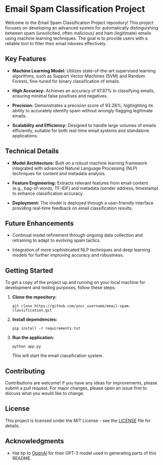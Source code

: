 

# Email Spam Classification Project

Welcome to the Email Spam Classification Project repository! This project focuses on developing an advanced system for automatically distinguishing between spam (unsolicited, often malicious) and ham (legitimate) emails using machine learning techniques. The goal is to provide users with a reliable tool to filter their email inboxes effectively.

## Key Features

- **Machine Learning Model:** Utilizes state-of-the-art supervised learning algorithms, such as Support Vector Machines (SVM) and Random Forests, fine-tuned for binary classification of emails.
  
- **High Accuracy:** Achieves an accuracy of 97.87% in classifying emails, ensuring minimal false positives and negatives.

- **Precision:** Demonstrates a precision score of 93.28%, highlighting its ability to accurately identify spam without wrongly flagging legitimate emails.

- **Scalability and Efficiency:** Designed to handle large volumes of emails efficiently, suitable for both real-time email systems and standalone applications.

## Technical Details

- **Model Architecture:** Built on a robust machine learning framework integrated with advanced Natural Language Processing (NLP) techniques for content and metadata analysis.

- **Feature Engineering:** Extracts relevant features from email content (e.g., bag-of-words, TF-IDF) and metadata (sender address, timestamp) to enhance classification accuracy.

- **Deployment:** The model is deployed through a user-friendly interface providing real-time feedback on email classification results.

## Future Enhancements

- Continual model refinement through ongoing data collection and retraining to adapt to evolving spam tactics.

- Integration of more sophisticated NLP techniques and deep learning models for further improving accuracy and robustness.

## Getting Started

To get a copy of the project up and running on your local machine for development and testing purposes, follow these steps:

1. **Clone the repository:**
   ```
   git clone https://github.com/your_username/email-spam-classification.git
   ```
   
2. **Install dependencies:** 
   ```
   pip install -r requirements.txt
   ```

3. **Run the application:** 
   ```
   python app.py
   ```
   This will start the email classification system.

## Contributing

Contributions are welcome! If you have any ideas for improvements, please submit a pull request. For major changes, please open an issue first to discuss what you would like to change.

## License

This project is licensed under the MIT License - see the [LICENSE](LICENSE) file for details.

## Acknowledgments

- Hat tip to [OpenAI](https://www.openai.com) for their GPT-3 model used in generating parts of this README.

